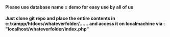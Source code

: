  #### Please use database name = demo for easy use by all of us
 #### Just clone git repo and place the entire contents in c:/xampp/htdocs/whateverfolder/...... and access it on localmachine via : "localhost/whateverfolder/index.php"
 
